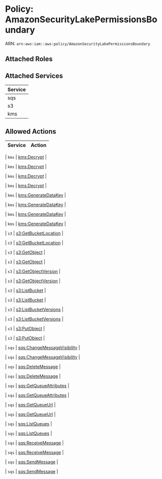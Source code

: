# Policy: AmazonSecurityLakePermissionsBoundary

ARN: `arn:aws:iam::aws:policy/AmazonSecurityLakePermissionsBoundary`

## Attached Roles

## Attached Services

| Service |
|---------|
| sqs |
| s3 |
| kms |

## Allowed Actions

| Service | Action |
|:-------:|--------|

| `kms` | [kms:Decrypt](../actions.md#kms:decrypt) |

| `kms` | [kms:Decrypt](../actions.md#kms:decrypt) |

| `kms` | [kms:Decrypt](../actions.md#kms:decrypt) |

| `kms` | [kms:Decrypt](../actions.md#kms:decrypt) |

| `kms` | [kms:GenerateDataKey](../actions.md#kms:generatedatakey) |

| `kms` | [kms:GenerateDataKey](../actions.md#kms:generatedatakey) |

| `kms` | [kms:GenerateDataKey](../actions.md#kms:generatedatakey) |

| `kms` | [kms:GenerateDataKey](../actions.md#kms:generatedatakey) |

| `s3` | [s3:GetBucketLocation](../actions.md#s3:getbucketlocation) |

| `s3` | [s3:GetBucketLocation](../actions.md#s3:getbucketlocation) |

| `s3` | [s3:GetObject](../actions.md#s3:getobject) |

| `s3` | [s3:GetObject](../actions.md#s3:getobject) |

| `s3` | [s3:GetObjectVersion](../actions.md#s3:getobjectversion) |

| `s3` | [s3:GetObjectVersion](../actions.md#s3:getobjectversion) |

| `s3` | [s3:ListBucket](../actions.md#s3:listbucket) |

| `s3` | [s3:ListBucket](../actions.md#s3:listbucket) |

| `s3` | [s3:ListBucketVersions](../actions.md#s3:listbucketversions) |

| `s3` | [s3:ListBucketVersions](../actions.md#s3:listbucketversions) |

| `s3` | [s3:PutObject](../actions.md#s3:putobject) |

| `s3` | [s3:PutObject](../actions.md#s3:putobject) |

| `sqs` | [sqs:ChangeMessageVisibility](../actions.md#sqs:changemessagevisibility) |

| `sqs` | [sqs:ChangeMessageVisibility](../actions.md#sqs:changemessagevisibility) |

| `sqs` | [sqs:DeleteMessage](../actions.md#sqs:deletemessage) |

| `sqs` | [sqs:DeleteMessage](../actions.md#sqs:deletemessage) |

| `sqs` | [sqs:GetQueueAttributes](../actions.md#sqs:getqueueattributes) |

| `sqs` | [sqs:GetQueueAttributes](../actions.md#sqs:getqueueattributes) |

| `sqs` | [sqs:GetQueueUrl](../actions.md#sqs:getqueueurl) |

| `sqs` | [sqs:GetQueueUrl](../actions.md#sqs:getqueueurl) |

| `sqs` | [sqs:ListQueues](../actions.md#sqs:listqueues) |

| `sqs` | [sqs:ListQueues](../actions.md#sqs:listqueues) |

| `sqs` | [sqs:ReceiveMessage](../actions.md#sqs:receivemessage) |

| `sqs` | [sqs:ReceiveMessage](../actions.md#sqs:receivemessage) |

| `sqs` | [sqs:SendMessage](../actions.md#sqs:sendmessage) |

| `sqs` | [sqs:SendMessage](../actions.md#sqs:sendmessage) |
